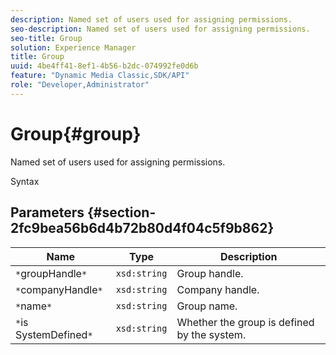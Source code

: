 ```yaml
---
description: Named set of users used for assigning permissions.
seo-description: Named set of users used for assigning permissions.
seo-title: Group
solution: Experience Manager
title: Group
uuid: 4be4ff41-8ef1-4b56-b2dc-074992fe0d6b
feature: "Dynamic Media Classic,SDK/API"
role: "Developer,Administrator"
---
```


# Group{#group}

Named set of users used for assigning permissions.

 Syntax 

## Parameters {#section-2fc9bea56b6d4b72b80d4f04c5f9b862}

|  Name  | Type  | Description  |
|---|---|---|
|  `*`groupHandle`*`  | `xsd:string`  | Group handle.  |
|  `*`companyHandle`*`  | `xsd:string`  | Company handle.  |
|  `*`name`*`  | `xsd:string`  | Group name.  |
|  `*`is SystemDefined`*`  | `xsd:string`  | Whether the group is defined by the system.  |

